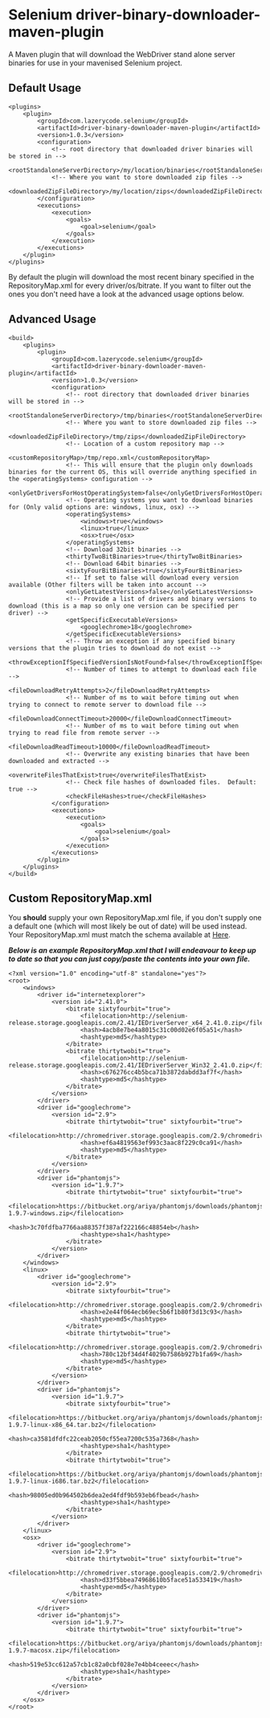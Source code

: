 Selenium driver-binary-downloader-maven-plugin
=================================

A Maven plugin that will download the WebDriver stand alone server binaries for use in your mavenised Selenium project.

Default Usage
-----

    <plugins>
        <plugin>
            <groupId>com.lazerycode.selenium</groupId>
            <artifactId>driver-binary-downloader-maven-plugin</artifactId>
            <version>1.0.3</version>
            <configuration>
                <!-- root directory that downloaded driver binaries will be stored in -->
                <rootStandaloneServerDirectory>/my/location/binaries</rootStandaloneServerDirectory>
                <!-- Where you want to store downloaded zip files -->
                <downloadedZipFileDirectory>/my/location/zips</downloadedZipFileDirectory>
            </configuration>
            <executions>
                <execution>
                    <goals>
                        <goal>selenium</goal>
                    </goals>
                </execution>
            </executions>
        </plugin>
    </plugins>

By default the plugin will download the most recent binary specified in the RepositoryMap.xml for every driver/os/bitrate.
If you want to filter out the ones you don't need have a look at the advanced usage options below.

Advanced Usage
-----

    <build>
        <plugins>
            <plugin>
                <groupId>com.lazerycode.selenium</groupId>
                <artifactId>driver-binary-downloader-maven-plugin</artifactId>
                <version>1.0.3</version>
                <configuration>
                    <!-- root directory that downloaded driver binaries will be stored in -->
                    <rootStandaloneServerDirectory>/tmp/binaries</rootStandaloneServerDirectory>
                    <!-- Where you want to store downloaded zip files -->
                    <downloadedZipFileDirectory>/tmp/zips</downloadedZipFileDirectory>
                    <!-- Location of a custom repository map -->
                    <customRepositoryMap>/tmp/repo.xml</customRepositoryMap>
                    <!-- This will ensure that the plugin only downloads binaries for the current OS, this will override anything specified in the <operatingSystems> configuration -->
                    <onlyGetDriversForHostOperatingSystem>false</onlyGetDriversForHostOperatingSystem>
                    <!-- Operating systems you want to download binaries for (Only valid options are: windows, linux, osx) -->
                    <operatingSystems>
                        <windows>true</windows>
                        <linux>true</linux>
                        <osx>true</osx>
                    </operatingSystems>
                    <!-- Download 32bit binaries -->
                    <thirtyTwoBitBinaries>true</thirtyTwoBitBinaries>
                    <!-- Download 64bit binaries -->
                    <sixtyFourBitBinaries>true</sixtyFourBitBinaries>
                    <!-- If set to false will download every version available (Other filters will be taken into account -->
                    <onlyGetLatestVersions>false</onlyGetLatestVersions>
                    <!-- Provide a list of drivers and binary versions to download (this is a map so only one version can be specified per driver) -->
                    <getSpecificExecutableVersions>
                        <googlechrome>18</googlechrome>
                    </getSpecificExecutableVersions>
                    <!-- Throw an exception if any specified binary versions that the plugin tries to download do not exist -->
                    <throwExceptionIfSpecifiedVersionIsNotFound>false</throwExceptionIfSpecifiedVersionIsNotFound>
                    <!-- Number of times to attempt to download each file -->
                    <fileDownloadRetryAttempts>2</fileDownloadRetryAttempts>
                    <!-- Number of ms to wait before timing out when trying to connect to remote server to download file -->
                    <fileDownloadConnectTimeout>20000</fileDownloadConnectTimeout>
                    <!-- Number of ms to wait before timing out when trying to read file from remote server -->
                    <fileDownloadReadTimeout>10000</fileDownloadReadTimeout>
                    <!-- Overwrite any existing binaries that have been downloaded and extracted -->
                    <overwriteFilesThatExist>true</overwriteFilesThatExist>
                    <!-- Check file hashes of downloaded files.  Default: true -->
                    <checkFileHashes>true</checkFileHashes>
                </configuration>
                <executions>
                    <execution>
                        <goals>
                            <goal>selenium</goal>
                        </goals>
                    </execution>
                </executions>
            </plugin>
        </plugins>
    </build>

Custom RepositoryMap.xml
-----

You __should__ supply your own RepositoryMap.xml file, if you don't supply one a default one (which will most likely be out of date) will be used instead.  Your RepositoryMap.xml must match the schema available at [Here](https://github.com/Ardesco/selenium-standalone-server-plugin/blob/master/src/main/resources/RepositoryMap.xsd).

___Below is an example RepositoryMap.xml that I will endeavour to keep up to date so that you can just copy/paste the contents into your own file.___

    <?xml version="1.0" encoding="utf-8" standalone="yes"?>
    <root>
        <windows>
            <driver id="internetexplorer">
                <version id="2.41.0">
                    <bitrate sixtyfourbit="true">
                        <filelocation>http://selenium-release.storage.googleapis.com/2.41/IEDriverServer_x64_2.41.0.zip</filelocation>
                        <hash>4acb8e7be4a8015c31c00d02e6f05a51</hash>
                        <hashtype>md5</hashtype>
                    </bitrate>
                    <bitrate thirtytwobit="true">
                        <filelocation>http://selenium-release.storage.googleapis.com/2.41/IEDriverServer_Win32_2.41.0.zip</filelocation>
                        <hash>c676276cc4b5bca71b3872dabdd3af7f</hash>
                        <hashtype>md5</hashtype>
                    </bitrate>
                </version>
            </driver>
            <driver id="googlechrome">
                <version id="2.9">
                    <bitrate thirtytwobit="true" sixtyfourbit="true">
                        <filelocation>http://chromedriver.storage.googleapis.com/2.9/chromedriver_win32.zip</filelocation>
                        <hash>ef6a4819563ef993c3aac8f229c0ca91</hash>
                        <hashtype>md5</hashtype>
                    </bitrate>
                </version>
            </driver>
            <driver id="phantomjs">
                <version id="1.9.7">
                    <bitrate thirtytwobit="true" sixtyfourbit="true">
                        <filelocation>https://bitbucket.org/ariya/phantomjs/downloads/phantomjs-1.9.7-windows.zip</filelocation>
                        <hash>3c70fdfba7766aa88357f387af222166c48854eb</hash>
                        <hashtype>sha1</hashtype>
                    </bitrate>
                </version>
            </driver>
        </windows>
        <linux>
            <driver id="googlechrome">
                <version id="2.9">
                    <bitrate sixtyfourbit="true">
                        <filelocation>http://chromedriver.storage.googleapis.com/2.9/chromedriver_linux64.zip</filelocation>
                        <hash>e2e44f064ecb69ec5b6f1b80f3d13c93</hash>
                        <hashtype>md5</hashtype>
                    </bitrate>
                    <bitrate thirtytwobit="true">
                        <filelocation>http://chromedriver.storage.googleapis.com/2.9/chromedriver_linux32.zip</filelocation>
                        <hash>780c12bf34d4f4029b7586b927b1fa69</hash>
                        <hashtype>md5</hashtype>
                    </bitrate>
                </version>
            </driver>
            <driver id="phantomjs">
                <version id="1.9.7">
                    <bitrate sixtyfourbit="true">
                        <filelocation>https://bitbucket.org/ariya/phantomjs/downloads/phantomjs-1.9.7-linux-x86_64.tar.bz2</filelocation>
                        <hash>ca3581dfdfc22ceab2050cf55ea7200c535a7368</hash>
                        <hashtype>sha1</hashtype>
                    </bitrate>
                    <bitrate thirtytwobit="true">
                        <filelocation>https://bitbucket.org/ariya/phantomjs/downloads/phantomjs-1.9.7-linux-i686.tar.bz2</filelocation>
                        <hash>98005ed0b964502b6dea2ed4fdf9b593eb6fbead</hash>
                        <hashtype>sha1</hashtype>
                    </bitrate>
                </version>
            </driver>
        </linux>
        <osx>
            <driver id="googlechrome">
                <version id="2.9">
                    <bitrate thirtytwobit="true" sixtyfourbit="true">
                        <filelocation>http://chromedriver.storage.googleapis.com/2.9/chromedriver_mac32.zip</filelocation>
                        <hash>d33f5bbea74968610b5face51a533419</hash>
                        <hashtype>md5</hashtype>
                    </bitrate>
                </version>
            </driver>
            <driver id="phantomjs">
                <version id="1.9.7">
                    <bitrate thirtytwobit="true" sixtyfourbit="true">
                        <filelocation>https://bitbucket.org/ariya/phantomjs/downloads/phantomjs-1.9.7-macosx.zip</filelocation>
                        <hash>519e53cc612a57cb1c82a0cbf028e7e4bb4ceeec</hash>
                        <hashtype>sha1</hashtype>
                    </bitrate>
                </version>
            </driver>
        </osx>
    </root>